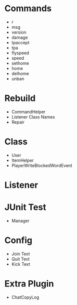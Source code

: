 # Commands

* r
* msg
* version
* damage
* tpaccept
* tpa
* flyspeed
* speed
* sethome
* home
* delhome
* unban

# Rebuild

* CommandHelper
* Listener Class Names
* Repair

# Class

* User
* ItemHelper
* PlayerWriteBlockedWordEvent

# Listener

# JUnit Test

* Manager

# Config

* Join Text
* Quit Text
* Kick Text

# Extra Plugin

* ChatCopyLog
